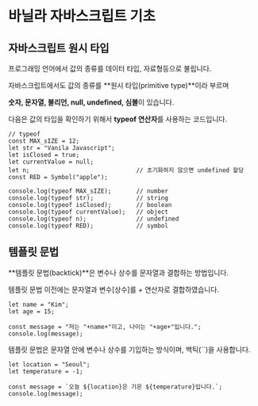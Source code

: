 # 바닐라 자바스크립트 기초

## 자바스크립트 원시 타입

프로그래밍 언어에서 값의 종류를 데이터 타입, 자료형등으로 불립니다.

자바스크립트에서도 값의 종류를 **원시 타입(primitive type)**이라 부르며

**숫자, 문자열, 불리언, null, undefined, 심볼**이 있습니다.

다음은 값의 타입을 확인하기 위해서 **typeof 연산자**를 사용하는 코드입니다.

```
// typeof
const MAX_sIZE = 12;
let str = "Vanila Javascript";
let isClosed = true;
let currentValue = null;
let n;                              // 초기화하지 않으면 undefined 할당
const RED = Symbol("apple");

console.log(typeof MAX_sIZE);       // number
console.log(typeof str);            // string
console.log(typeof isClosed);       // boolean
console.log(typeof currentValue);   // object
console.log(typeof n);              // undefined
console.log(typeof RED);            // symbol
```

## 템플릿 문법

**템플릿 문법(backtick)**은 변수나 상수를 문자열과 결합하는 방법입니다.

템플릿 문법 이전에는 문자열과 변수[상수]를 + 연산자로 결합하였습니다.

```
let name = "Kim";
let age = 15;

const message = "저는 "+name+"이고, 나이는 "+age+"입니다.";
console.log(message);
```

템플릿 문법은 문자열 안에 변수나 상수를 기입하는 방식이며, 백틱(``)을 사용합니다.

```
let location = "Seoul";
let temperature = -1;

const message = `오늘 ${location}은 기온 ${temperature}입니다.`;
console.log(message);
```
